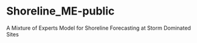 # Shoreline_ME-public
A Mixture of Experts Model for Shoreline Forecasting at Storm Dominated Sites
